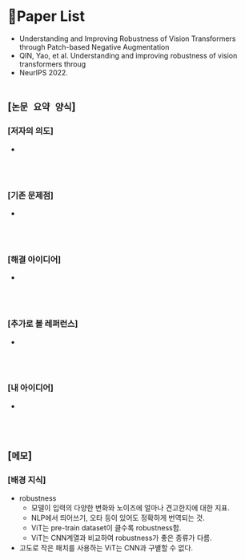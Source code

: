 # 📓Paper List
* Understanding and Improving Robustness of Vision Transformers through Patch-based Negative Augmentation
* QIN, Yao, et al. Understanding and improving robustness of vision transformers throug
* NeurIPS 2022.
<br><br>

## [`논문 요약 양식`]

### [저자의 의도]
* 
<br><br>

### [기존 문제점]
* 
<br><br>

### [해결 아이디어]
* 
<br><br>

### [추가로 볼 레퍼런스]
* 
<br><br>

### [내 아이디어]
* 
<br><br>



## [`메모`]

### [배경 지식]
* robustness
    * 모델이 입력의 다양한 변화와 노이즈에 얼마나 견고한지에 대한 지표.
    * NLP에서 띄어쓰기, 오타 등이 있어도 정확하게 번역되는 것.
    * ViT는 pre-train dataset이 클수록 robustness함.
    * ViT는 CNN계열과 비교하여 robustness가 좋은 종류가 다름.
* 고도로 작은 패치를 사용하는 ViT는 CNN과 구별할 수 없다.
<br><br>


